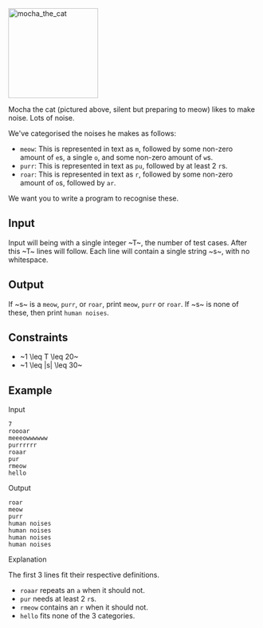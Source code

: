 <img src="https://blog.monashicpc.com/new_binder/assets/img/comp_assets/mocha.jpg" alt="mocha_the_cat" width="180"/>

Mocha the cat (pictured above, silent but preparing to meow) likes to make noise. Lots of noise.

We've categorised the noises he makes as follows:

* `meow`: This is represented in text as `m`, followed by some non-zero amount of `e`s, a single `o`, and some non-zero amount of `w`s.
* `purr`: This is represented in text as `pu`, followed by at least 2 `r`s.
* `roar`: This is represented in text as `r`, followed by some non-zero amount of `o`s, followed by `ar`.

We want you to write a program to recognise these.

## Input

Input will being with a single integer ~T~, the number of test cases.
After this ~T~ lines will follow. Each line will contain a single string ~s~, with no whitespace.

## Output

If ~s~ is a `meow`, `purr`, or `roar`, print `meow`, `purr` or `roar`.
If ~s~ is none of these, then print `human noises`.

## Constraints

* ~1 \leq T \leq 20~
* ~1 \leq |s| \leq 30~

## Example

Input
```
7
roooar
meeeowwwwww
purrrrrr
roaar
pur
rmeow
hello
```

Output
```
roar
meow
purr
human noises
human noises
human noises
human noises
```

Explanation

The first 3 lines fit their respective definitions. 
* `roaar` repeats an `a` when it should not.
* `pur` needs at least 2 `r`s.
* `rmeow` contains an `r` when it should not.
* `hello` fits none of the 3 categories.
